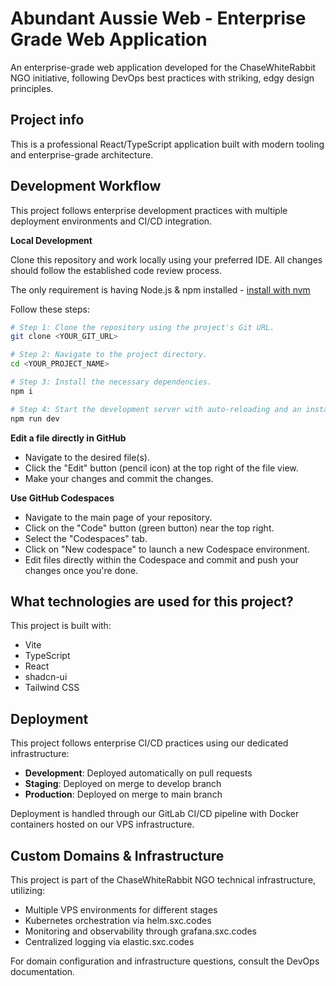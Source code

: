 # Abundant Aussie Web - Enterprise Grade Web Application

An enterprise-grade web application developed for the ChaseWhiteRabbit NGO initiative, following DevOps best practices with striking, edgy design principles.

## Project info

This is a professional React/TypeScript application built with modern tooling and enterprise-grade architecture.

## Development Workflow

This project follows enterprise development practices with multiple deployment environments and CI/CD integration.

**Local Development**

Clone this repository and work locally using your preferred IDE. All changes should follow the established code review process.

The only requirement is having Node.js & npm installed - [install with nvm](https://github.com/nvm-sh/nvm#installing-and-updating)

Follow these steps:

```sh
# Step 1: Clone the repository using the project's Git URL.
git clone <YOUR_GIT_URL>

# Step 2: Navigate to the project directory.
cd <YOUR_PROJECT_NAME>

# Step 3: Install the necessary dependencies.
npm i

# Step 4: Start the development server with auto-reloading and an instant preview.
npm run dev
```

**Edit a file directly in GitHub**

- Navigate to the desired file(s).
- Click the "Edit" button (pencil icon) at the top right of the file view.
- Make your changes and commit the changes.

**Use GitHub Codespaces**

- Navigate to the main page of your repository.
- Click on the "Code" button (green button) near the top right.
- Select the "Codespaces" tab.
- Click on "New codespace" to launch a new Codespace environment.
- Edit files directly within the Codespace and commit and push your changes once you're done.

## What technologies are used for this project?

This project is built with:

- Vite
- TypeScript
- React
- shadcn-ui
- Tailwind CSS

## Deployment

This project follows enterprise CI/CD practices using our dedicated infrastructure:

- **Development**: Deployed automatically on pull requests
- **Staging**: Deployed on merge to develop branch
- **Production**: Deployed on merge to main branch

Deployment is handled through our GitLab CI/CD pipeline with Docker containers hosted on our VPS infrastructure.

## Custom Domains & Infrastructure

This project is part of the ChaseWhiteRabbit NGO technical infrastructure, utilizing:

- Multiple VPS environments for different stages
- Kubernetes orchestration via helm.sxc.codes
- Monitoring and observability through grafana.sxc.codes
- Centralized logging via elastic.sxc.codes

For domain configuration and infrastructure questions, consult the DevOps documentation.
